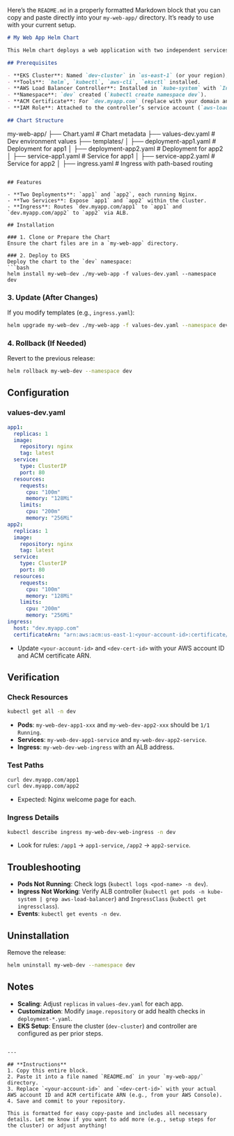 Here’s the `README.md` in a properly formatted Markdown block that you can copy and paste directly into your `my-web-app/` directory. It’s ready to use with your current setup.

```markdown
# My Web App Helm Chart

This Helm chart deploys a web application with two independent services (`app1` and `app2`) on an AWS EKS cluster, using the AWS Load Balancer Controller to manage an Application Load Balancer (ALB). The Ingress routes traffic to different paths (`/app1` and `/app2`) under a single domain.

## Prerequisites

- **EKS Cluster**: Named `dev-cluster` in `us-east-1` (or your region), with at least 2 nodes (`t3.medium`).
- **Tools**: `helm`, `kubectl`, `aws-cli`, `eksctl` installed.
- **AWS Load Balancer Controller**: Installed in `kube-system` with `IngressClass: alb`.
- **Namespace**: `dev` created (`kubectl create namespace dev`).
- **ACM Certificate**: For `dev.myapp.com` (replace with your domain and ARN).
- **IAM Role**: Attached to the controller’s service account (`aws-load-balancer-controller`).

## Chart Structure

```
my-web-app/
├── Chart.yaml              # Chart metadata
├── values-dev.yaml         # Dev environment values
├── templates/
│   ├── deployment-app1.yaml  # Deployment for app1
│   ├── deployment-app2.yaml  # Deployment for app2
│   ├── service-app1.yaml     # Service for app1
│   ├── service-app2.yaml     # Service for app2
│   ├── ingress.yaml          # Ingress with path-based routing
```

## Features

- **Two Deployments**: `app1` and `app2`, each running Nginx.
- **Two Services**: Expose `app1` and `app2` within the cluster.
- **Ingress**: Routes `dev.myapp.com/app1` to `app1` and `dev.myapp.com/app2` to `app2` via ALB.

## Installation

### 1. Clone or Prepare the Chart
Ensure the chart files are in a `my-web-app` directory.

### 2. Deploy to EKS
Deploy the chart to the `dev` namespace:
```bash
helm install my-web-dev ./my-web-app -f values-dev.yaml --namespace dev
```

### 3. Update (After Changes)
If you modify templates (e.g., `ingress.yaml`):
```bash
helm upgrade my-web-dev ./my-web-app -f values-dev.yaml --namespace dev
```

### 4. Rollback (If Needed)
Revert to the previous release:
```bash
helm rollback my-web-dev --namespace dev
```

## Configuration

### values-dev.yaml
```yaml
app1:
  replicas: 1
  image:
    repository: nginx
    tag: latest
  service:
    type: ClusterIP
    port: 80
  resources:
    requests:
      cpu: "100m"
      memory: "128Mi"
    limits:
      cpu: "200m"
      memory: "256Mi"
app2:
  replicas: 1
  image:
    repository: nginx
    tag: latest
  service:
    type: ClusterIP
    port: 80
  resources:
    requests:
      cpu: "100m"
      memory: "128Mi"
    limits:
      cpu: "200m"
      memory: "256Mi"
ingress:
  host: "dev.myapp.com"
  certificateArn: "arn:aws:acm:us-east-1:<your-account-id>:certificate/<dev-cert-id>"
```
- Update `<your-account-id>` and `<dev-cert-id>` with your AWS account ID and ACM certificate ARN.

## Verification

### Check Resources
```bash
kubectl get all -n dev
```
- **Pods**: `my-web-dev-app1-xxx` and `my-web-dev-app2-xxx` should be `1/1 Running`.
- **Services**: `my-web-dev-app1-service` and `my-web-dev-app2-service`.
- **Ingress**: `my-web-dev-web-ingress` with an ALB address.

### Test Paths
```bash
curl dev.myapp.com/app1
curl dev.myapp.com/app2
```
- Expected: Nginx welcome page for each.

### Ingress Details
```bash
kubectl describe ingress my-web-dev-web-ingress -n dev
```
- Look for rules: `/app1` → `app1-service`, `/app2` → `app2-service`.

## Troubleshooting

- **Pods Not Running**: Check logs (`kubectl logs <pod-name> -n dev`).
- **Ingress Not Working**: Verify ALB controller (`kubectl get pods -n kube-system | grep aws-load-balancer`) and `IngressClass` (`kubectl get ingressclass`).
- **Events**: `kubectl get events -n dev`.

## Uninstallation

Remove the release:
```bash
helm uninstall my-web-dev --namespace dev
```

## Notes

- **Scaling**: Adjust `replicas` in `values-dev.yaml` for each app.
- **Customization**: Modify `image.repository` or add health checks in `deployment-*.yaml`.
- **EKS Setup**: Ensure the cluster (`dev-cluster`) and controller are configured as per prior steps.
```

---

## **Instructions**
1. Copy this entire block.
2. Paste it into a file named `README.md` in your `my-web-app/` directory.
3. Replace `<your-account-id>` and `<dev-cert-id>` with your actual AWS account ID and ACM certificate ARN (e.g., from your AWS Console).
4. Save and commit to your repository.

This is formatted for easy copy-paste and includes all necessary details. Let me know if you want to add more (e.g., setup steps for the cluster) or adjust anything!